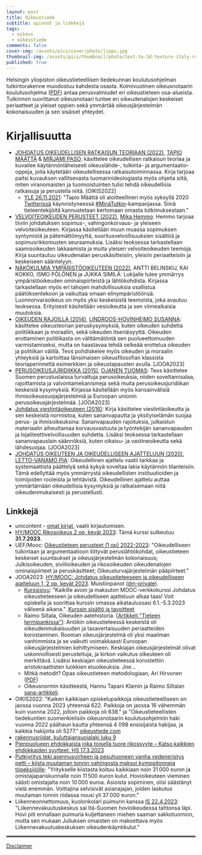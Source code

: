 ```yaml
---
layout: post
title: Oikeustiede
subtitle: opinnot ja linkkejä
tags:
  - oikeus
  - oikeustiede
comments: false
cover-img: /assets/pics/cover/photo/lippu.jpg
thumbnail-img: /assets/pics/thumbnail/photo/text-to-3d-texture-italy-runway-ml.jpg
published: true
---
```


Helsingin yliopiston oikeustieteellisen tiedekunnan koulutusohjelman tutkintorakenne muodostuu kahdesta osasta. Kolmivuotinen oikeusnotaarin koulutusohjelma ([PDF](https://www.helsinki.fi/assets/drupal/s3fs-public/migrated-degree-programme-group-pages/files/196221-valittu_on-rakenne_2020-2023.pdf)) antaa perusvalmiudet eri oikeustieteen osa-alueista. Tutkinnon suorittanut oikeusnotaari tuntee eri oikeudenalojen keskeiset periaatteet ja yleiset oppien sekä ymmärtää oikeusjärjestelmän kokonaisuuden ja sen sisäiset yhteydet.

# Kirjallisuutta


- [JOHDATUS OIKEUDELLISEN RATKAISUN TEORIAAN (2022)](https://www.unicontent.fi/tuote/johdatus_oikeudellisen_ratkaisun_teoriaan/), [TAPIO MÄÄTTÄ](https://yle.fi/a/3-12203524) & [MIRJAMI PASO](https://asianajajaliitto.fi/2017/01/hovioikeudenneuvos-mirjami-paso-ita-suomen-yliopiston-professor-of-practice-tehtavaan/): käsittelee oikeudellisen ratkaisun teoriaa ja kuvailee käytännönläheisesti oikeuslähde-, tulkinta- ja argumentaatio-oppeja, joita käytetään oikeudellisessa ratkaisutoiminnassa. Kirja tarjoaa paitsi kuvauksen vallitsevasta tuomarinideologiasta myös ohjeita siitä, miten viranomaisten ja tuomioistuinten tulisi tehdä oikeudellisia ratkaisuja ja perustella niitä. [OIKIS2022]
  - [YLE 26.11.2021](https://yle.fi/a/3-12203524): "Tapio Määttä oli aloitteellinen myös syksyllä 2020 [Twitterissä](https://twitter.com/tapiomaatta) käynnistyneessä [#MinäTutkin](https://twitter.com/hashtag/Min%C3%A4Tutkin?src=hashtag_click&f=live)-kampanjassa. Siinä tieteentekijöitä kannustetaan kertomaan omasta tutkimuksestaan."
- [VELVOITEOIKEUDEN PERUSTEET (2022)](https://www.unicontent.fi/tuote/velvoiteoikeuden_perusteet/), [Mika Hemmo](https://researchportal.helsinki.fi/fi/persons/mika-hemmo): Hemmo tarjoaa tiiviin johdatuksen sopimus-, vahingonkorvaus- ja yleiseen velvoiteoikeuteen. Kirjassa käsitellään muun muassa sopimuksen syntymistä ja pätemättömyyttä, suoritusvelvollisuuksien sisältöä ja sopimusrikkomusten seuraamuksia. Lisäksi teoksessa tarkastellaan saamisoikeuden lakkaamista ja muita yleisen velvoiteoikeuden teemoja. Kirja suuntautuu oikeudenalan peruskäsitteisiin, yleisiin periaatteisiin ja keskeiseen sääntelyyn.
- [NÄKÖKULMIA YMPÄRISTÖOIKEUTEEN (2022)](https://www.unicontent.fi/tuote/nakokulmia_ymparistooikeuteen/), ANTTI BELINSKIJ, KAI KOKKO, ISMO PÖLÖNEN ja JUKKA SIMILÄ: Lukijalle tulee ymmärrys ympäristöoikeuden ominaispiirteistä ja lähtökohdista. Kirjassa tarkastellaan myös eri tahojen mahdollisuuksia osallistua päätöksentekoon ja vaikuttaa omaan elinympäristöönsä. Luonnonvaraoikeus on myös yksi keskeisistä teemoista, joka avautuu teoksessa. Erityisesti käsitellään vesioikeutta ja sen viimeaikaisia muutoksia.
- [OIKEUDEN RAJOILLA (2014)](https://www.unicontent.fi/tuote/oikeuden-rajoilla-oikeustieteen-valintakoekirja-2014/), [LINDROOS-HOVINHEIMO SUSANNA](https://researchportal.helsinki.fi/fi/persons/susanna-lindroos-hovinheimo): käsittelee oikeusteorian peruskysymyksiä, kuten oikeuden suhdetta politiikkaan ja moraaliin, sekä oikeuden itsenäisyyttä. Oikeuden erottaminen politiikasta on välttämätöntä sen puolueettomuuden varmistamiseksi, mutta on haastavaa tehdä selkeää erottelua oikeuden ja politiikan välillä. Teos pohdiskelee myös oikeuden ja moraalin yhteyksiä ja kartoittaa länsimaisen oikeusfilosofian klassista teoriaperinnettä esimerkkien ja oikeustapausten avulla. [JOOA2023]
- [PERUSOIKEUSJURIDIIKKA (2015)](https://www.unicontent.fi/tuote/perusoikeusjuridiikka/), [OJANEN TUOMAS](https://www.helsinki.fi/fi/tutustu-meihin/ihmiset/henkilohaku/tuomas-ojanen-9010012): Teos käsittelee Suomen perustuslaissa turvattuja perusoikeuksia, niiden soveltamisalaa, rajoittamista ja valvontamekanismeja sekä muita perusoikeusjuridiikan keskeisiä kysymyksiä. Kirjassa käsitellään myös kansainvälisiä ihmisoikeussuojajärjestelmiä ja Euroopan unionin perusoikeusjärjestelmää. [JOOA2023]
- [Johdatus viestintäoikeuteen (2016)](https://eduskunnankirjasto.finna.fi/Record/ekk.994090704006250): Kirja käsittelee viestintäoikeutta ja sen keskeistä normistoa, kuten sananvapautta ja yksityiselämän suojaa perus- ja ihmisoikeuksina: Sananvapauden rajoituksia, julkaistun materiaalin aiheuttamaa korvausvastuuta ja työntekijän sananvapauden ja lojaliteettivelvollisuuden suhdetta. Lisäksi teoksessa tarkastellaan sananvapauslain säännöksiä, kuten oikaisu- ja vastineoikeutta sekä lähdesuojaa. [JOOA2023]
- [JOHDATUS OIKEUTEEN JA OIKEUDELLISEEN AJATTELUUN (2020)](https://www.unicontent.fi/tuote/johdatus-oikeuteen-ja-oikeudelliseen-ajatteluun/), [LETTO-VANAMO PIA](https://researchportal.helsinki.fi/en/persons/pia-letto-vanamo): Oikeudellinen ajattelu vaatii tarkkaa ja systemaattista päättelyä sekä kykyä soveltaa lakia käytännön tilanteisiin. Tämä edellyttää myös ymmärrystä oikeudellisten instituutioiden ja toimijoiden rooleista ja tehtävistä. Oikeudellinen ajattelu auttaa ymmärtämään oikeudellisia kysymyksiä ja ratkaisemaan niitä oikeudenmukaisesti ja perustellusti.

## Linkkejä

- unicontent - [omat kirjat](https://www.unicontent.fi/oma-tili/lataukset/), vaatii kirjautumisen.
- [HY/MOOC Rikosoikeus 2 op, kevät 2023](https://digicampus.fi/course/view.php?id=3900#section-0): Tämä kurssi sulkeutuu  **31.7.2023**. 
- UEF/Mooc: [Oikeustieteen perusteet (1 op) 2022-2023](https://digicampus.fi/course/view.php?id=3618): "Oikeudelliseen tulkintaan ja argumentaatioon liittyvät peruslähtökohdat, oikeustieteen keskeiset suuntaukset ja oikeusjärjestelmän kokonaisuus; Julkisoikeuden, siviilioikeuden ja rikosoikeuden oikeudenalojen ominaispiirteet ja peruskäsitteet;
Oikeusturvajärjestelmän pääpiirteet."
- JOOA2023: [HY/MOOC: Johdatus oikeustieteeseen ja oikeudelliseen ajatteluun 1, 2 op, kevät 2023](https://digicampus.fi/course/view.php?id=3904). Muistiinpanot ([dm-private](https://docs.google.com/document/d/1Xv4mKMPnSGVSMhbQ8kuz3nLTtZbDmeoFbVZVUpyvqOc/edit?usp=sharing)).
  - [Kurssisivu](https://studies.helsinki.fi/opintotarjonta/cur/otm-994417b6-88a5-4b57-910b-cc774d72461e): "Kaikille avoin ja maksuton MOOC-verkkokurssi Johdatus oikeustieteeseen ja oikeudelliseen ajatteluun alkaa taas! Voit opiskella ja suorittaa kurssin omassa aikataulussasi 6.1.-5.3.2023 välisenä aikana.". [Kurssin sisältö ja tavoitteet](https://digicampus.fi/mod/page/view.php?id=204308)  
  - Raimo Siltala, Oikeuden aatehistoria. [[Artikkeli "Tieteen termipankissa"][def-aatehistoria]]: Antiikin oikeustieteessä keskeistä oli oikeudenmukaisuuden ja tasavertaisuuden periaatteiden korostaminen. Rooman oikeusjärjestelmä oli yksi maailman vanhimmista ja se vaikutti voimakkaasti Euroopan oikeusjärjestelmien kehittymiseen. Keskiajan oikeusjärjestelmät olivat uskonnollisesti perusteltuja, ja kirkon vaikutus oikeuteen oli merkittävä. Lisäksi keskiajan oikeustieteessä korostettiin aristokraattisten luokkien etuoikeuksia. Jne...
  - Mitkä metodit? Opas oikeustieteen metodologiaan, Ari Hirvonen ([PDF][def-metodit])
  - Oikeusnormin käsitteestä, Hannu Tapani Klamin ja Raimo Siltalan [sana-artikkeli][def-sana-artikkeli].
- OIKIS2022: "Kaiken kaikkiaan opiskelupaikkoja oikeustieteelliseen on jaossa vuonna 2023 yhteensä 622. Paikkoja on jaossa 16 vähemmän kuin vuonna 2022, jolloin paikkoja oli 638." ja "Oikeustieteellisten tiedekuntien suomenkielisiin oikeusnotaarin koulutusohjelmiin haki vuonna 2022 päähaun kautta yhteensä 4 098 ensisijaista hakijaa, ja kaikkia hakijoita oli 5277." [oikeustiede.com][def-oikeustiede]
- [rakennusriidat, kuluttajansuojalaki luku 9](https://www.rakennusriidat.fi/kuluttajansuojalaki)
- [Pienpuolueen ehdokkaista joka toisella tuore rikos­syyte – Katso kaikkien ehdokkaiden syytteet, HS 17.3.2023](https://www.hs.fi/politiikka/art-2000009453576.html)
- [Putkiyritys teki asennusvirheen ja pesuhuoneen vanha vedeneristys petti – kiista muutaman tonnin vahingosta maksoi kymppitonneja töpeksijöille](https://www.is.fi/taloussanomat/art-2000009512071.html): "Yritykselle kiistasta koituu kaikkiaan noin 31 000 euron ja omistajapariskunnalle noin 11 500 euron kulut. Hovioikeuteen vieminen säästi omistajalta noin 10 000 euroa. Asioista sopiminen, olisi säästänyt vielä enemmän. Voittajina selvisivät asianajajan, joiden laskutus muutaman tonnin riidassa nousi yli 37 000 euron."
- Liikenneonnettomuus, kuolonkolari puimurin kanssa [IS 22.4.2023](https://www.is.fi/perhe/art-2000009527295.html): "Liikennevakuutuskeskus sai Itä-Suomen hovioikeudessa tahtonsa läpi. Hovi piti ennallaan puimuria kuljettaneen miehen saaman sakkotuomion, mutta sen mukaan Juliuksen omaisten on maksettava myös Liikennevakuutuskeskuksen oikeudenkäyntikulut."

<hr style="border:2px solid gray">

[Disclaimer](https://talonendm.github.io/disclaimer)



<!-- Def -->

[def-aatehistoria]: https://tieteentermipankki.fi/wiki/Oikeustiede:oikeuden_aatehistoria/laajempi_kuvaus
[def-oikeustiede]: https://www.oikeustiede.com/aiheet/oikeustieteellinen-aloituspaikat-ja-hakijamaara/
[def-metodit]: https://tieteentermipankki.fi/wiki/Oikeustiede:oikeusnormi/laajempi_kuvaus
[def-sana-artikkeli]: https://helda.helsinki.fi/bitstream/handle/10138/225264/hirvonen_mitka_metodit.pdf?sequence=1&isAllowed=y
